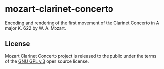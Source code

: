 # mozart-clarinet-concerto
Encoding and rendering of the first movement  of the Clarinet Concerto in A major K. 622 by W. A. Mozart. 

License
-------

Mozart Clarinet Concerto project is released to the public under the terms of the [GNU GPL v.3](<http://www.gnu.org/copyleft/gpl.html>) open source license.

